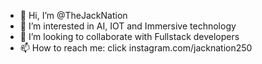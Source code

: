 - 👋 Hi, I’m @TheJackNation
- 👀 I’m interested in AI, IOT and Immersive technology
- 💞️ I’m looking to collaborate with Fullstack developers
- 📫 How to reach me: click instagram.com/jacknation250

<!---
TheJackNation/TheJackNation is a ✨ special ✨ repository because its `README.md` (this file) appears on your GitHub profile.
You can click the Preview link to take a look at your changes.
--->

